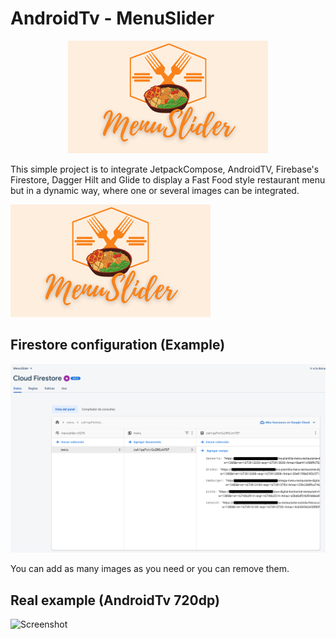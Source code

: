 # AndroidTv - MenuSlider

<p align="center">
  <img src="screenshoots/banner.png" alt="MenuSlider">
</p>

This simple project is to integrate JetpackCompose, AndroidTV, Firebase's Firestore, Dagger Hilt and Glide to display a Fast Food style restaurant menu but in a dynamic way, where one or several images can be integrated.

![Screenshot](screenshoots/banner.png)

## Firestore configuration (Example)

![Screenshot](screenshoots/firestore_config.png)

You can add as many images as you need or you can remove them. 

## Real example (AndroidTv 720dp)

![Screenshot](screenshoots/app_tv_video.gif)
